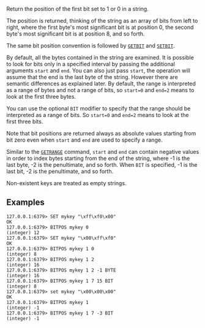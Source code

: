 Return the position of the first bit set to 1 or 0 in a string.

The position is returned, thinking of the string as an array of bits from left to
right, where the first byte's most significant bit is at position 0, the second
byte's most significant bit is at position 8, and so forth.

The same bit position convention is followed by [`GETBIT`](../commands/getbit.md) and [`SETBIT`](../commands/setbit.md).

By default, all the bytes contained in the string are examined.
It is possible to look for bits only in a specified interval by passing the additional arguments `start` and `end`. You can also just pass `start`, the operation will assume that the end is the last byte of the string. However there are semantic differences as explained later.
By default, the range is interpreted as a range of bytes and not a range of bits, so `start=0` and `end=2` means to look at the first three bytes.

You can use the optional `BIT` modifier to specify that the range should be interpreted as a range of bits.
So `start=0` and `end=2` means to look at the first three bits.

Note that bit positions are returned always as absolute values starting from bit zero even when `start` and `end` are used to specify a range.

Similar to the [`GETRANGE`](../commands/getrange.md) command, `start` and `end` can contain negative values in
order to index bytes starting from the end of the string, where -1 is the last
byte, -2 is the penultimate, and so forth. When `BIT` is specified, -1 is the last
bit, -2 is the penultimate, and so forth.

Non-existent keys are treated as empty strings.

## Examples

```
127.0.0.1:6379> SET mykey "\xff\xf0\x00"
OK
127.0.0.1:6379> BITPOS mykey 0
(integer) 12
127.0.0.1:6379> SET mykey "\x00\xff\xf0"
OK
127.0.0.1:6379> BITPOS mykey 1 0
(integer) 8
127.0.0.1:6379> BITPOS mykey 1 2
(integer) 16
127.0.0.1:6379> BITPOS mykey 1 2 -1 BYTE
(integer) 16
127.0.0.1:6379> BITPOS mykey 1 7 15 BIT
(integer) 8
127.0.0.1:6379> set mykey "\x00\x00\x00"
OK
127.0.0.1:6379> BITPOS mykey 1
(integer) -1
127.0.0.1:6379> BITPOS mykey 1 7 -3 BIT
(integer) -1
```
